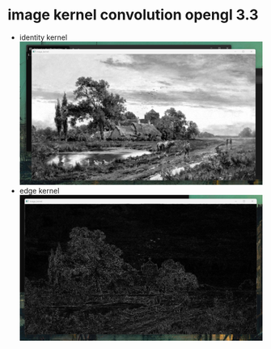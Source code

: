 # image kernel convolution opengl 3.3
- identity kernel
![identity_screenshot_png](identity_screenshot.jpg)
- edge kernel
![outline_screenshot_png](edge_screenshot.jpg)
